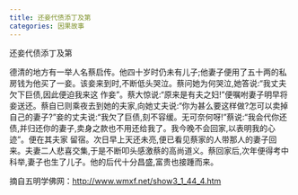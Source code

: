 ```yaml
---
title: 还妾代债添丁及第
categories: 因果故事
---
```


	   
还妾代债添丁及第

德清的地方有一举人名蔡启传。他四十岁时仍未有儿子;他妻子便用了五十两的私房钱为他买了一妾。该妾来到时,不断低头哭泣。蔡问她为何哭泣,她答说:“我丈夫欠下巨债,因此便迫我来这 作妾”。蔡大惊说:“原来是有夫之妇!”便嘱咐妻子明早将妾送还。蔡自已则乘夜去到她的夫家,向她丈夫说:“你为甚么要这样做?怎可以卖掉自己的妻子?”妾的丈夫说:“我欠了巨债,刻不容缓。无可奈何呀!”蔡说:“我会代你还债,并归还你的妻子,卖身之款也不用还给我了。我今晚不会回家,以表明我的心迹”。便在其夫家 留宿。次日早上天还未亮,便已看见蔡家的人带那人的妻子回来。夫妻二人悲喜交集,于是不断叩头感激蔡的高尚道义。蔡回家后,次年便得考中科举,妻子也生了儿子。他的后代十分昌盛,富贵也接踵而来。


摘自五明学佛网：http://www.wmxf.net/show3_1_44_4.htm